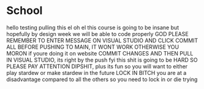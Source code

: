 # School
hello testing
pulling this el oh el 
this course is going to be insane but hopefully by design week we will be able to code properly
GOD PLEASE REMEMBER TO ENTER MESSAGE ON VISUAL STUDIO AND CLICK COMMIT ALL BEFORE PUSHING TO MAIN, IT WONT WORK OTHERWISE YOU MORON
if youre doing it on website COMMIT CHANGES AND THEN PULL IN VISUAL STUDIO, its right by the push 
fyi this shit is going to be HARD SO PLEASE PAY ATTENTION DIPSHIT, plus its fun so you will want to either play stardew or make stardew in the future LOCK IN BITCH
you are at a disadvantage compared to all the others so you need to lock in or die trying 
